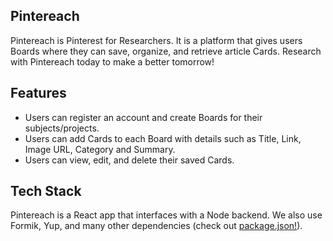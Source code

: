 ## Pintereach

Pintereach is Pinterest for Researchers. It is a platform that gives users Boards where they can save, organize, and retrieve article Cards. Research with Pintereach today to make a better tomorrow!

## Features

- Users can register an account and create Boards for their subjects/projects.
- Users can add Cards to each Board with details such as Title, Link, Image URL, Category and Summary.
- Users can view, edit, and delete their saved Cards.

## Tech Stack

Pintereach is a React app that interfaces with a Node backend. We also use Formik, Yup, and many other dependencies (check out [package.json!](front-end/package.json)).

